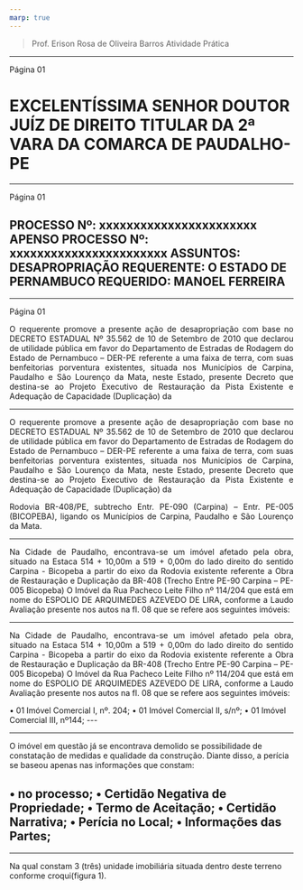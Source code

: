```yaml
---
marp: true
---
```


> Prof. Erison Rosa de Oliveira Barros
> Atividade Prática 

---

Página 01
# EXCELENTÍSSIMA SENHOR DOUTOR JUÍZ DE DIREITO TITULAR DA 2ª VARA DA COMARCA DE PAUDALHO-PE

---
Página 01

PROCESSO Nº: xxxxxxxxxxxxxxxxxxxxxxx
APENSO
PROCESSO Nº: xxxxxxxxxxxxxxxxxxxxxxx
ASSUNTOS: DESAPROPRIAÇÃO
REQUERENTE: O ESTADO DE PERNAMBUCO
REQUERIDO: MANOEL FERREIRA
---
---
Página 01

<p style="text-align: justify;">O requerente promove a presente ação de desapropriação com base no DECRETO ESTADUAL Nº 35.562 de 10 de Setembro de 2010 que declarou de utilidade pública em favor do Departamento de Estradas de Rodagem do Estado de Pernambuco – DER-PE referente a uma faixa de terra, com suas benfeitorias porventura existentes, situada nos Municípios de Carpina, Paudalho e São Lourenço da Mata, neste Estado, presente Decreto que destina-se ao Projeto Executivo de Restauração da Pista Existente e Adequação de Capacidade (Duplicação) da </p>




---

<p style="text-align: justify;"> O requerente promove a presente ação de desapropriação com base no DECRETO ESTADUAL Nº 35.562 de 10 de Setembro de 2010 que declarou de utilidade pública em favor do Departamento de Estradas de Rodagem do Estado de Pernambuco – DER-PE referente a uma faixa de terra, com suas benfeitorias porventura existentes, situada nos Municípios de Carpina, Paudalho e São Lourenço da Mata, neste Estado, presente Decreto que destina-se ao Projeto Executivo de Restauração da Pista Existente e Adequação de Capacidade (Duplicação) da </p>
<p style="text-align: justify;"> Rodovia BR-408/PE, subtrecho Entr. PE-090 (Carpina) – Entr. PE-005 (BICOPEBA), ligando os Municípios de Carpina, Paudalho e São Lourenço da Mata.</p>

---
<p style="text-align: justify;">Na Cidade de Paudalho, encontrava-se um imóvel afetado pela obra, situado na Estaca 514 + 10,00m a 519 + 0,00m do lado direito  do sentido Carpina - Bicopeba a partir do eixo da Rodovia existente referente a Obra de Restauração e Duplicação da BR-408 (Trecho Entre PE-90 Carpina – PE-005 Bicopeba) O Imóvel da Rua Pacheco Leite Filho nº 114/204 que está em nome do ESPOLIO DE ARQUIMEDES AZEVEDO DE LIRA, conforme a Laudo Avaliação  presente nos autos na fl. 08 que se refere aos seguintes imóveis:</p>


---
<p style="text-align: justify;">Na Cidade de Paudalho, encontrava-se um imóvel afetado pela obra, situado na Estaca 514 + 10,00m a 519 + 0,00m do lado direito  do sentido Carpina - Bicopeba a partir do eixo da Rodovia existente referente a Obra de Restauração e Duplicação da BR-408 (Trecho Entre PE-90 Carpina – PE-005 Bicopeba) O Imóvel da Rua Pacheco Leite Filho nº 114/204 que está em nome do ESPOLIO DE ARQUIMEDES AZEVEDO DE LIRA, conforme a Laudo Avaliação  presente nos autos na fl. 08 que se refere aos seguintes imóveis:</p>
•	01 Imóvel Comercial I, nº. 204;
•	01 Imóvel Comercial II, s/nº;
•	01 Imóvel Comercial III, nº144;
---

---
O imóvel em questão já se encontrava demolido se possibilidade de constatação de medidas e qualidade da construção. Diante disso, a perícia se baseou apenas nas informações que constam:

•	no processo;
•	Certidão Negativa de Propriedade;
•	Termo de Aceitação;
•	Certidão Narrativa;
•	Perícia no Local;
•	Informações das Partes;
---

---
Na qual constam 3 (três) unidade imobiliária situada dentro deste terreno conforme croqui(figura 1).




